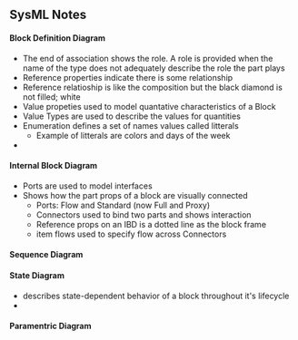 ## SysML Notes

#### Block Definition Diagram
- The end of association shows the role. A role is provided when the name of the type does not adequately describe the role the part plays
- Reference properties indicate there is some relationship
- Reference relatioship is like the composition but the black diamond is not filled; white
- Value propeties used to model quantative characteristics of a Block
- Value Types are used to describe the values for quantities
- Enumeration defines a set of names values called litterals
  - Example of litterals are colors and days of the week
-



#### Internal Block Diagram
- Ports are used to model interfaces
- Shows how the part props of a block are visually connected
  - Ports: Flow and Standard (now Full and Proxy)
  - Connectors used to bind two parts and shows interaction
  - Reference props on an IBD is a dotted line as the block frame
  - item flows used to specify flow across Connectors


#### Sequence Diagram

#### State Diagram
- describes state-dependent behavior of a block throughout it's lifecycle
- 


#### Paramentric Diagram
